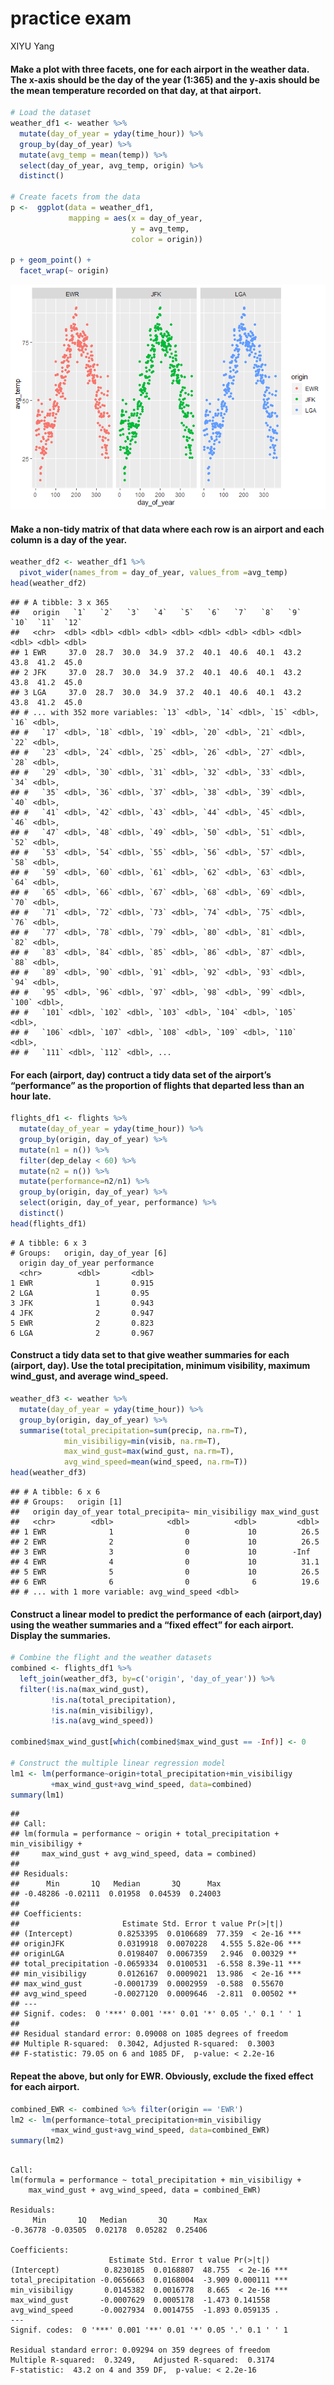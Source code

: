 practice exam
================
XIYU Yang

#### Make a plot with three facets, one for each airport in the weather data. The x-axis should be the day of the year (1:365) and the y-axis should be the mean temperature recorded on that day, at that airport.

``` r
# Load the dataset
weather_df1 <- weather %>% 
  mutate(day_of_year = yday(time_hour)) %>% 
  group_by(day_of_year) %>% 
  mutate(avg_temp = mean(temp)) %>% 
  select(day_of_year, avg_temp, origin) %>% 
  distinct()

# Create facets from the data
p <-  ggplot(data = weather_df1,
             mapping = aes(x = day_of_year,
                           y = avg_temp,
                           color = origin))

p + geom_point() +
  facet_wrap(~ origin)
```

![](practiceExam_files/figure-gfm/unnamed-chunk-1-1.png)<!-- -->

#### Make a non-tidy matrix of that data where each row is an airport and each column is a day of the year.

``` r
weather_df2 <- weather_df1 %>% 
  pivot_wider(names_from = day_of_year, values_from =avg_temp)
head(weather_df2)
```

    ## # A tibble: 3 x 365
    ##   origin   `1`   `2`   `3`   `4`   `5`   `6`   `7`   `8`   `9`  `10`  `11`  `12`
    ##   <chr>  <dbl> <dbl> <dbl> <dbl> <dbl> <dbl> <dbl> <dbl> <dbl> <dbl> <dbl> <dbl>
    ## 1 EWR     37.0  28.7  30.0  34.9  37.2  40.1  40.6  40.1  43.2  43.8  41.2  45.0
    ## 2 JFK     37.0  28.7  30.0  34.9  37.2  40.1  40.6  40.1  43.2  43.8  41.2  45.0
    ## 3 LGA     37.0  28.7  30.0  34.9  37.2  40.1  40.6  40.1  43.2  43.8  41.2  45.0
    ## # ... with 352 more variables: `13` <dbl>, `14` <dbl>, `15` <dbl>, `16` <dbl>,
    ## #   `17` <dbl>, `18` <dbl>, `19` <dbl>, `20` <dbl>, `21` <dbl>, `22` <dbl>,
    ## #   `23` <dbl>, `24` <dbl>, `25` <dbl>, `26` <dbl>, `27` <dbl>, `28` <dbl>,
    ## #   `29` <dbl>, `30` <dbl>, `31` <dbl>, `32` <dbl>, `33` <dbl>, `34` <dbl>,
    ## #   `35` <dbl>, `36` <dbl>, `37` <dbl>, `38` <dbl>, `39` <dbl>, `40` <dbl>,
    ## #   `41` <dbl>, `42` <dbl>, `43` <dbl>, `44` <dbl>, `45` <dbl>, `46` <dbl>,
    ## #   `47` <dbl>, `48` <dbl>, `49` <dbl>, `50` <dbl>, `51` <dbl>, `52` <dbl>,
    ## #   `53` <dbl>, `54` <dbl>, `55` <dbl>, `56` <dbl>, `57` <dbl>, `58` <dbl>,
    ## #   `59` <dbl>, `60` <dbl>, `61` <dbl>, `62` <dbl>, `63` <dbl>, `64` <dbl>,
    ## #   `65` <dbl>, `66` <dbl>, `67` <dbl>, `68` <dbl>, `69` <dbl>, `70` <dbl>,
    ## #   `71` <dbl>, `72` <dbl>, `73` <dbl>, `74` <dbl>, `75` <dbl>, `76` <dbl>,
    ## #   `77` <dbl>, `78` <dbl>, `79` <dbl>, `80` <dbl>, `81` <dbl>, `82` <dbl>,
    ## #   `83` <dbl>, `84` <dbl>, `85` <dbl>, `86` <dbl>, `87` <dbl>, `88` <dbl>,
    ## #   `89` <dbl>, `90` <dbl>, `91` <dbl>, `92` <dbl>, `93` <dbl>, `94` <dbl>,
    ## #   `95` <dbl>, `96` <dbl>, `97` <dbl>, `98` <dbl>, `99` <dbl>, `100` <dbl>,
    ## #   `101` <dbl>, `102` <dbl>, `103` <dbl>, `104` <dbl>, `105` <dbl>,
    ## #   `106` <dbl>, `107` <dbl>, `108` <dbl>, `109` <dbl>, `110` <dbl>,
    ## #   `111` <dbl>, `112` <dbl>, ...

#### For each (airport, day) contruct a tidy data set of the airport’s “performance” as the proportion of flights that departed less than an hour late.

``` r
flights_df1 <- flights %>% 
  mutate(day_of_year = yday(time_hour)) %>% 
  group_by(origin, day_of_year) %>% 
  mutate(n1 = n()) %>% 
  filter(dep_delay < 60) %>% 
  mutate(n2 = n()) %>% 
  mutate(performance=n2/n1) %>% 
  group_by(origin, day_of_year) %>% 
  select(origin, day_of_year, performance) %>% 
  distinct()
head(flights_df1)
```

    # A tibble: 6 x 3
    # Groups:   origin, day_of_year [6]
      origin day_of_year performance
      <chr>        <dbl>       <dbl>
    1 EWR              1       0.915
    2 LGA              1       0.95 
    3 JFK              1       0.943
    4 JFK              2       0.947
    5 EWR              2       0.823
    6 LGA              2       0.967

#### Construct a tidy data set to that give weather summaries for each (airport, day). Use the total precipitation, minimum visibility, maximum wind\_gust, and average wind\_speed.

``` r
weather_df3 <- weather %>% 
  mutate(day_of_year = yday(time_hour)) %>% 
  group_by(origin, day_of_year) %>% 
  summarise(total_precipitation=sum(precip, na.rm=T),
            min_visibiligy=min(visib, na.rm=T),
            max_wind_gust=max(wind_gust, na.rm=T),
            avg_wind_speed=mean(wind_speed, na.rm=T))
head(weather_df3)
```

    ## # A tibble: 6 x 6
    ## # Groups:   origin [1]
    ##   origin day_of_year total_precipita~ min_visibiligy max_wind_gust
    ##   <chr>        <dbl>            <dbl>          <dbl>         <dbl>
    ## 1 EWR              1                0             10          26.5
    ## 2 EWR              2                0             10          26.5
    ## 3 EWR              3                0             10        -Inf  
    ## 4 EWR              4                0             10          31.1
    ## 5 EWR              5                0             10          26.5
    ## 6 EWR              6                0              6          19.6
    ## # ... with 1 more variable: avg_wind_speed <dbl>

#### Construct a linear model to predict the performance of each (airport,day) using the weather summaries and a “fixed effect” for each airport. Display the summaries.

``` r
# Combine the flight and the weather datasets
combined <- flights_df1 %>% 
  left_join(weather_df3, by=c('origin', 'day_of_year')) %>% 
  filter(!is.na(max_wind_gust),
         !is.na(total_precipitation),
         !is.na(min_visibiligy),
         !is.na(avg_wind_speed))

combined$max_wind_gust[which(combined$max_wind_gust == -Inf)] <- 0

# Construct the multiple linear regression model
lm1 <- lm(performance~origin+total_precipitation+min_visibiligy
         +max_wind_gust+avg_wind_speed, data=combined)
summary(lm1)
```

    ## 
    ## Call:
    ## lm(formula = performance ~ origin + total_precipitation + min_visibiligy + 
    ##     max_wind_gust + avg_wind_speed, data = combined)
    ## 
    ## Residuals:
    ##      Min       1Q   Median       3Q      Max 
    ## -0.48286 -0.02111  0.01958  0.04539  0.24003 
    ## 
    ## Coefficients:
    ##                       Estimate Std. Error t value Pr(>|t|)    
    ## (Intercept)          0.8253395  0.0106689  77.359  < 2e-16 ***
    ## originJFK            0.0319918  0.0070228   4.555 5.82e-06 ***
    ## originLGA            0.0198407  0.0067359   2.946  0.00329 ** 
    ## total_precipitation -0.0659334  0.0100531  -6.558 8.39e-11 ***
    ## min_visibiligy       0.0126167  0.0009021  13.986  < 2e-16 ***
    ## max_wind_gust       -0.0001739  0.0002959  -0.588  0.55670    
    ## avg_wind_speed      -0.0027120  0.0009646  -2.811  0.00502 ** 
    ## ---
    ## Signif. codes:  0 '***' 0.001 '**' 0.01 '*' 0.05 '.' 0.1 ' ' 1
    ## 
    ## Residual standard error: 0.09008 on 1085 degrees of freedom
    ## Multiple R-squared:  0.3042, Adjusted R-squared:  0.3003 
    ## F-statistic: 79.05 on 6 and 1085 DF,  p-value: < 2.2e-16

#### Repeat the above, but only for EWR. Obviously, exclude the fixed effect for each airport.

``` r
combined_EWR <- combined %>% filter(origin == 'EWR')
lm2 <- lm(performance~total_precipitation+min_visibiligy
         +max_wind_gust+avg_wind_speed, data=combined_EWR)
summary(lm2)
```

``` 

Call:
lm(formula = performance ~ total_precipitation + min_visibiligy + 
    max_wind_gust + avg_wind_speed, data = combined_EWR)

Residuals:
     Min       1Q   Median       3Q      Max 
-0.36778 -0.03505  0.02178  0.05282  0.25406 

Coefficients:
                      Estimate Std. Error t value Pr(>|t|)    
(Intercept)          0.8230185  0.0168807  48.755  < 2e-16 ***
total_precipitation -0.0656663  0.0168004  -3.909 0.000111 ***
min_visibiligy       0.0145382  0.0016778   8.665  < 2e-16 ***
max_wind_gust       -0.0007629  0.0005178  -1.473 0.141558    
avg_wind_speed      -0.0027934  0.0014755  -1.893 0.059135 .  
---
Signif. codes:  0 '***' 0.001 '**' 0.01 '*' 0.05 '.' 0.1 ' ' 1

Residual standard error: 0.09294 on 359 degrees of freedom
Multiple R-squared:  0.3249,    Adjusted R-squared:  0.3174 
F-statistic:  43.2 on 4 and 359 DF,  p-value: < 2.2e-16
```
